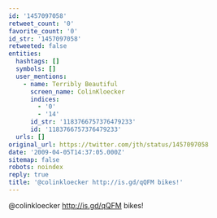 ```yaml
---
id: '1457097058'
retweet_count: '0'
favorite_count: '0'
id_str: '1457097058'
retweeted: false
entities:
  hashtags: []
  symbols: []
  user_mentions:
    - name: Terribly Beautiful
      screen_name: ColinKloecker
      indices:
        - '0'
        - '14'
      id_str: '1183766757376479233'
      id: '1183766757376479233'
  urls: []
original_url: https://twitter.com/jth/status/1457097058
date: '2009-04-05T14:37:05.000Z'
sitemap: false
robots: noindex
reply: true
title: '@colinkloecker http://is.gd/qQFM bikes!'
---
```


@colinkloecker http://is.gd/qQFM bikes!